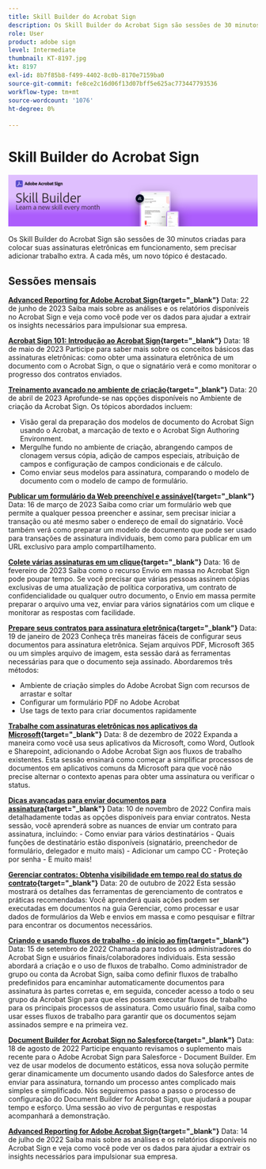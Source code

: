 ```yaml
---
title: Skill Builder do Acrobat Sign
description: Os Skill Builder do Acrobat Sign são sessões de 30 minutos criadas para colocar suas assinaturas eletrônicas em funcionamento, sem precisar adicionar trabalho extra
role: User
product: adobe sign
level: Intermediate
thumbnail: KT-8197.jpg
kt: 8197
exl-id: 8b7f85b8-f499-4402-8c0b-8170e7159ba0
source-git-commit: fe8ce2c16d06f13d07bff5e625ac773447793536
workflow-type: tm+mt
source-wordcount: '1076'
ht-degree: 0%

---
```


# Skill Builder do Acrobat Sign

![Banner do Skill Builder](../assets/SB_Hero.png)

Os Skill Builder do Acrobat Sign são sessões de 30 minutos criadas para colocar suas assinaturas eletrônicas em funcionamento, sem precisar adicionar trabalho extra. A cada mês, um novo tópico é destacado.

## Sessões mensais

**[Advanced Reporting for Adobe Acrobat Sign](https://adobe-sign-skill-builder.joinus.adobeevents.com/attendease/networking/experience/fa28b18d-ab38-47d4-8ae8-3e0161550bd3/60081eb2-f8a3-45b6-9d75-4f3a53b4c53a){target="_blank"}**
Data: 22 de junho de 2023 Saiba mais sobre as análises e os relatórios disponíveis no Acrobat Sign e veja como você pode ver os dados para ajudar a extrair os insights necessários para impulsionar sua empresa.

**[Acrobat Sign 101: Introdução ao Acrobat Sign](https://adobe-sign-skill-builder.joinus.adobeevents.com/attendease/networking/experience/0fc7ccc5-eb36-47f0-a0d3-1fa3648c8fcf/42a9bbad-0a54-4c8c-8002-597d549600fe){target="_blank"}**
Data: 18 de maio de 2023 Participe para saber mais sobre os conceitos básicos das assinaturas eletrônicas: como obter uma assinatura eletrônica de um documento com o Acrobat Sign, o que o signatário verá e como monitorar o progresso dos contratos enviados.

**[Treinamento avançado no ambiente de criação](https://adobe-sign-skill-builder.joinus.adobeevents.com/attendease/networking/experience/30c06b3c-60f7-4293-9cd2-2544104d9140/85ffced9-7613-4382-b3a3-43ba227af5ba){target="_blank"}**
Data: 20 de abril de 2023 Aprofunde-se nas opções disponíveis no Ambiente de criação da Acrobat Sign. Os tópicos abordados incluem:

* Visão geral da preparação dos modelos de documento do Acrobat Sign usando o Acrobat, a marcação de texto e o Acrobat Sign Authoring Environment.
* Mergulhe fundo no ambiente de criação, abrangendo campos de clonagem versus cópia, adição de campos especiais, atribuição de campos e configuração de campos condicionais e de cálculo.
* Como enviar seus modelos para assinatura, comparando o modelo de documento com o modelo de campo de formulário.

**[Publicar um formulário da Web preenchível e assinável](https://adobe-sign-skill-builder.joinus.adobeevents.com/attendease/networking/experience/265580bf-245a-4751-9b51-c6877192d13a/9ae41cae-a53e-4b71-a748-2df0ee2e14c8){target="_blank"}**
Data: 16 de março de 2023 Saiba como criar um formulário web que permite a qualquer pessoa preencher e assinar, sem precisar iniciar a transação ou até mesmo saber o endereço de email do signatário. Você também verá como preparar um modelo de documento que pode ser usado para transações de assinatura individuais, bem como para publicar em um URL exclusivo para amplo compartilhamento.

**[Colete várias assinaturas em um clique](https://adobe-sign-skill-builder.joinus.adobeevents.com/attendease/networking/experience/552e5165-8762-4c73-9d41-8215d48a62cc/9d88acde-96fa-4d83-89e3-1296b94f4d90){target="_blank"}**
Data: 16 de fevereiro de 2023 Saiba como o recurso Envio em massa no Acrobat Sign pode poupar tempo. Se você precisar que várias pessoas assinem cópias exclusivas de uma atualização de política corporativa, um contrato de confidencialidade ou qualquer outro documento, o Envio em massa permite preparar o arquivo uma vez, enviar para vários signatários com um clique e monitorar as respostas com facilidade.

**[Prepare seus contratos para assinatura eletrônica](https://adobe-sign-skill-builder.joinus.adobeevents.com/attendease/networking/experience/c08f6e7e-2ced-48b8-8245-548302fe2df3/15f504a9-3420-4372-83c8-168115f15cbb){target="_blank"}**
Data: 19 de janeiro de 2023 Conheça três maneiras fáceis de configurar seus documentos para assinatura eletrônica. Sejam arquivos PDF, Microsoft 365 ou um simples arquivo de imagem, esta sessão dará as ferramentas necessárias para que o documento seja assinado. Abordaremos três métodos:

* Ambiente de criação simples do Adobe Acrobat Sign com recursos de arrastar e soltar
* Configurar um formulário PDF no Adobe Acrobat
* Use tags de texto para criar documentos rapidamente

**[Trabalhe com assinaturas eletrônicas nos aplicativos da Microsoft](https://adobe-sign-skill-builder.joinus.adobeevents.com/attendease/networking/experience/efedc73e-796d-4caf-a35b-110cb0d2f415/0ede0086-d92f-4163-94a2-125abeae2c9b){target="_blank"}**
Data: 8 de dezembro de 2022 Expanda a maneira como você usa seus aplicativos da Microsoft, como Word, Outlook e Sharepoint, adicionando o Adobe Acrobat Sign aos fluxos de trabalho existentes. Esta sessão ensinará como começar a simplificar processos de documentos em aplicativos comuns da Microsoft para que você não precise alternar o contexto apenas para obter uma assinatura ou verificar o status.

**[Dicas avançadas para enviar documentos para assinatura](https://adobe-sign-skill-builder.joinus.adobeevents.com/attendease/networking/experience/6dc32a47-1784-46ec-939a-f39f1a2957fc/1e8b283c-e36c-46d8-a537-2ab62a90e9a4){target="_blank"}**
Data: 10 de novembro de 2022 Confira mais detalhadamente todas as opções disponíveis para enviar contratos. Nesta sessão, você aprenderá sobre as nuances de enviar um contrato para assinatura, incluindo: - Como enviar para vários destinatários - Quais funções de destinatário estão disponíveis (signatário, preenchedor de formulário, delegador e muito mais) - Adicionar um campo CC - Proteção por senha - E muito mais!

**[Gerenciar contratos: Obtenha visibilidade em tempo real do status do contrato](https://adobe-sign-skill-builder.joinus.adobeevents.com/attendease/networking/experience/1c66eec5-0ee4-4ca9-8479-0c645262cc8f/d1a4d8f4-d364-4067-bc17-b46c54795bda){target="_blank"}**
Data: 20 de outubro de 2022 Esta sessão mostrará os detalhes das ferramentas de gerenciamento de contratos e práticas recomendadas: Você aprenderá quais ações podem ser executadas em documentos na guia Gerenciar, como processar e usar dados de formulários da Web e envios em massa e como pesquisar e filtrar para encontrar os documentos necessários.

**[Criando e usando fluxos de trabalho - do início ao fim](https://adobe-sign-skill-builder.joinus.adobeevents.com/attendease/networking/experience/9c1f8eb7-ebc8-44c6-9d50-f791eb91ff82/3eaf4640-bcf4-4f1d-8fd0-5ce6db5b49b5){target="_blank"}**
Data: 15 de setembro de 2022 Chamada para todos os administradores do Acrobat Sign e usuários finais/colaboradores individuais. Esta sessão abordará a criação e o uso de fluxos de trabalho. Como administrador de grupo ou conta da Acrobat Sign, saiba como definir fluxos de trabalho predefinidos para encaminhar automaticamente documentos para assinatura às partes corretas e, em seguida, conceder acesso a todo o seu grupo da Acrobat Sign para que eles possam executar fluxos de trabalho para os principais processos de assinatura. Como usuário final, saiba como usar esses fluxos de trabalho para garantir que os documentos sejam assinados sempre e na primeira vez.

**[Document Builder for Acrobat Sign no Salesforce](https://adobe-sign-skill-builder.joinus.adobeevents.com/attendease/networking/experience/06d8a836-4b51-426b-913e-189b23a82bd6/8b777e11-0e6d-45a8-b954-bbff5c887efc){target="_blank"}**
Data: 18 de agosto de 2022 Participe enquanto revisamos o suplemento mais recente para o Adobe Acrobat Sign para Salesforce - Document Builder. Em vez de usar modelos de documento estáticos, essa nova solução permite gerar dinamicamente um documento usando dados do Salesforce antes de enviar para assinatura, tornando um processo antes complicado mais simples e simplificado. Nós seguiremos passo a passo o processo de configuração do Document Builder for Acrobat Sign, que ajudará a poupar tempo e esforço. Uma sessão ao vivo de perguntas e respostas acompanhará a demonstração.

**[Advanced Reporting for Adobe Acrobat Sign](https://adobe-sign-skill-builder.joinus.adobeevents.com/attendease/networking/experience/83926d76-9959-4657-8b0c-f312835b46f6/aa1c9b21-1b16-4890-9c24-26dc630c4a95){target="_blank"}**
Data: 14 de julho de 2022 Saiba mais sobre as análises e os relatórios disponíveis no Acrobat Sign e veja como você pode ver os dados para ajudar a extrair os insights necessários para impulsionar sua empresa.